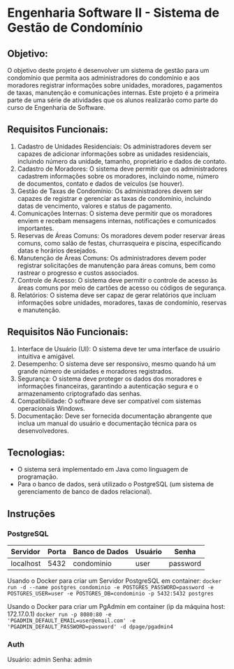 # Engenharia Software II - Sistema de Gestão de Condomínio

## Objetivo:

O objetivo deste projeto é desenvolver um sistema de gestão para um condomínio que permita aos administradores do condomínio e aos moradores registrar informações sobre unidades, moradores, pagamentos de taxas, manutenção e comunicações internas. Este projeto é a primeira parte de uma série de atividades que os alunos realizarão como parte do
curso de Engenharia de Software.

## Requisitos Funcionais:

1. Cadastro de Unidades Residenciais: Os administradores devem ser capazes de adicionar informações sobre as unidades residenciais, incluindo número da unidade, tamanho, proprietário e dados de contato.
2. Cadastro de Moradores: O sistema deve permitir que os administradores cadastrem informações sobre os moradores, incluindo nome, número de documentos, contato e dados de veículos (se houver).
3. Gestão de Taxas de Condomínio: Os administradores devem ser capazes de registrar e gerenciar as taxas de condomínio, incluindo datas de vencimento, valores e status de pagamento.
4. Comunicações Internas: O sistema deve permitir que os moradores enviem e recebam mensagens internas, notificações e comunicados importantes.
5. Reservas de Áreas Comuns: Os moradores devem poder reservar áreas comuns, como salão de festas, churrasqueira e piscina, especificando datas e horários desejados.
6. Manutenção de Áreas Comuns: Os administradores devem poder registrar solicitações de manutenção para áreas comuns, bem como rastrear o progresso e custos associados.
7. Controle de Acesso: O sistema deve permitir o controle de acesso às áreas comuns por meio de cartões de acesso ou códigos de segurança.
8. Relatórios: O sistema deve ser capaz de gerar relatórios que incluam informações sobre unidades, moradores, taxas de condomínio, reservas e manutenção.

## Requisitos Não Funcionais:

1. Interface de Usuário (UI): O sistema deve ter uma interface de usuário intuitiva e amigável.
2. Desempenho: O sistema deve ser responsivo, mesmo quando há um grande número de unidades e moradores registrados.
3. Segurança: O sistema deve proteger os dados dos moradores e informações financeiras, garantindo a autenticação segura e o armazenamento criptografado das senhas.
4. Compatibilidade: O software deve ser compatível com sistemas operacionais Windows.
5. Documentação: Deve ser fornecida documentação abrangente que inclua um manual do usuário e documentação técnica para os desenvolvedores.

## Tecnologias:

* O sistema será implementado em Java como linguagem de programação.
* Para o banco de dados, será utilizado o PostgreSQL (um sistema de gerenciamento de banco de dados relacional).

## Instruções

### PostgreSQL

| Servidor  | Porta | Banco de Dados | Usuário | Senha    |
| :-------- | ----- | -------------- | ------- | -------- |
| localhost | 5432  | condominio     | user    | password |

Usando o Docker para criar um Servidor PostgreSQL em container:
`docker run -d --name postgres_condominio -e POSTGRES_PASSWORD=password -e POSTGRES_USER=user -e POSTGRES_DB=condominio -p 5432:5432 postgres`

Usando o Docker para criar um PgAdmin em container (ip da máquina host: 172.17.0.1)
`docker run -p 8080:80 -e 'PGADMIN_DEFAULT_EMAIL=user@email.com' -e 'PGADMIN_DEFAULT_PASSWORD=password' -d dpage/pgadmin4`

### Auth

Usuário: admin
Senha: admin